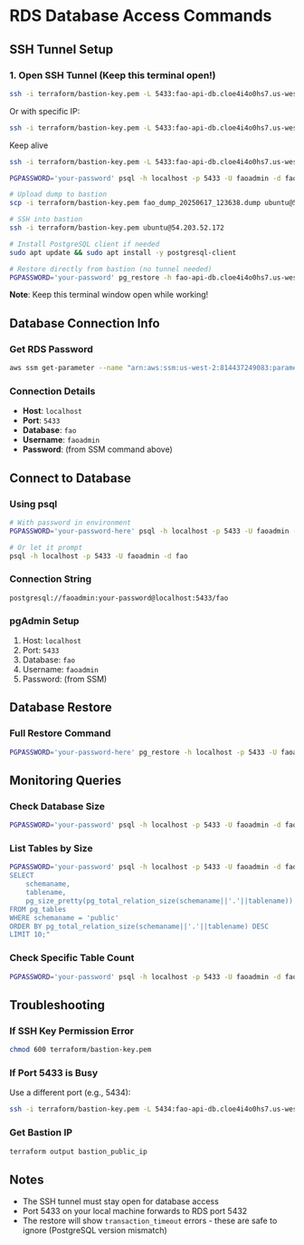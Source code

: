 # RDS Database Access Commands

## SSH Tunnel Setup

### 1. Open SSH Tunnel (Keep this terminal open!)
```bash
ssh -i terraform/bastion-key.pem -L 5433:fao-api-db.cloe4i4o0hs7.us-west-2.rds.amazonaws.com:5432 ubuntu@$(terraform output -raw bastion_public_ip) -N
```

Or with specific IP:
```bash
ssh -i terraform/bastion-key.pem -L 5433:fao-api-db.cloe4i4o0hs7.us-west-2.rds.amazonaws.com:5432 ubuntu@54.203.52.172 -N
```

Keep alive
```bash
ssh -i terraform/bastion-key.pem -L 5433:fao-api-db.cloe4i4o0hs7.us-west-2.rds.amazonaws.com:5432 ubuntu@54.203.52.172 -N -o ServerAliveInterval=60 -o ServerAliveCountMax=3
```


```bash
PGPASSWORD='your-password' psql -h localhost -p 5433 -U faoadmin -d fao -c "SELECT pg_size_pretty(pg_database_size('fao'));"

# Upload dump to bastion
scp -i terraform/bastion-key.pem fao_dump_20250617_123638.dump ubuntu@54.203.52.172:~/

# SSH into bastion
ssh -i terraform/bastion-key.pem ubuntu@54.203.52.172

# Install PostgreSQL client if needed
sudo apt update && sudo apt install -y postgresql-client

# Restore directly from bastion (no tunnel needed)
PGPASSWORD='your-password' pg_restore -h fao-api-db.cloe4i4o0hs7.us-west-2.rds.amazonaws.com -U faoadmin -d fao --verbose --no-owner --no-privileges --jobs 4 ~/fao_dump_20250617_123638.dump
```

**Note**: Keep this terminal window open while working!

## Database Connection Info

### Get RDS Password
```bash
aws ssm get-parameter --name "arn:aws:ssm:us-west-2:814437249083:parameter/fao-api/rds-password" --with-decryption --region us-west-2 --query 'Parameter.Value' --output text
```

### Connection Details
- **Host**: `localhost`
- **Port**: `5433`
- **Database**: `fao`
- **Username**: `faoadmin`
- **Password**: (from SSM command above)

## Connect to Database

### Using psql
```bash
# With password in environment
PGPASSWORD='your-password-here' psql -h localhost -p 5433 -U faoadmin -d fao

# Or let it prompt
psql -h localhost -p 5433 -U faoadmin -d fao
```

### Connection String
```
postgresql://faoadmin:your-password@localhost:5433/fao
```

### pgAdmin Setup
1. Host: `localhost`
2. Port: `5433`
3. Database: `fao`
4. Username: `faoadmin`
5. Password: (from SSM)

## Database Restore

### Full Restore Command
```bash
PGPASSWORD='your-password-here' pg_restore -h localhost -p 5433 -U faoadmin -d fao --verbose --no-owner --no-privileges --jobs 4 fao_dump_20250617_123638.dump
```

## Monitoring Queries

### Check Database Size
```bash
PGPASSWORD='your-password' psql -h localhost -p 5433 -U faoadmin -d fao -c "SELECT pg_size_pretty(pg_database_size('fao'));"
```

### List Tables by Size
```bash
PGPASSWORD='your-password' psql -h localhost -p 5433 -U faoadmin -d fao -c "
SELECT 
    schemaname,
    tablename,
    pg_size_pretty(pg_total_relation_size(schemaname||'.'||tablename)) as size
FROM pg_tables 
WHERE schemaname = 'public' 
ORDER BY pg_total_relation_size(schemaname||'.'||tablename) DESC 
LIMIT 10;"
```

### Check Specific Table Count
```bash
PGPASSWORD='your-password' psql -h localhost -p 5433 -U faoadmin -d fao -c "SELECT COUNT(*) FROM trade_detailed_trade_matrix;"
```

## Troubleshooting

### If SSH Key Permission Error
```bash
chmod 600 terraform/bastion-key.pem
```

### If Port 5433 is Busy
Use a different port (e.g., 5434):
```bash
ssh -i terraform/bastion-key.pem -L 5434:fao-api-db.cloe4i4o0hs7.us-west-2.rds.amazonaws.com:5432 ubuntu@54.203.52.172 -N
```

### Get Bastion IP
```bash
terraform output bastion_public_ip
```

## Notes
- The SSH tunnel must stay open for database access
- Port 5433 on your local machine forwards to RDS port 5432
- The restore will show `transaction_timeout` errors - these are safe to ignore (PostgreSQL version mismatch)